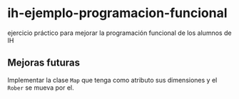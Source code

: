 # ih-ejemplo-programacion-funcional
ejercicio práctico para mejorar la programación funcional de los alumnos de IH

## Mejoras futuras
Implementar la clase `Map` que tenga como atributo sus dimensiones y el `Rober` se mueva por el. 
